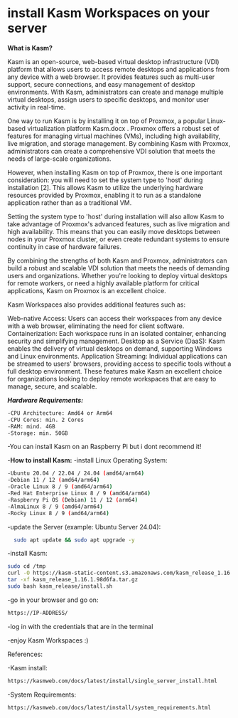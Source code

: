 # install Kasm Workspaces on your server
**What is Kasm?**

Kasm is an open-source, web-based virtual desktop infrastructure (VDI) platform that allows users to access remote desktops and applications from any device with a web browser. It provides features such as multi-user support, secure connections, and easy management of desktop environments. With Kasm, administrators can create and manage multiple virtual desktops, assign users to specific desktops, and monitor user activity in real-time.

One way to run Kasm is by installing it on top of Proxmox, a popular Linux-based virtualization platform 
Kasm.docx
. Proxmox offers a robust set of features for managing virtual machines (VMs), including high availability, live migration, and storage management. By combining Kasm with Proxmox, administrators can create a comprehensive VDI solution that meets the needs of large-scale organizations.

However, when installing Kasm on top of Proxmox, there is one important consideration: you will need to set the system type to 'host' during installation [2]. This allows Kasm to utilize the underlying hardware resources provided by Proxmox, enabling it to run as a standalone application rather than as a traditional VM.

Setting the system type to 'host' during installation will also allow Kasm to take advantage of Proxmox's advanced features, such as live migration and high availability. This means that you can easily move desktops between nodes in your Proxmox cluster, or even create redundant systems to ensure continuity in case of hardware failures.

By combining the strengths of both Kasm and Proxmox, administrators can build a robust and scalable VDI solution that meets the needs of demanding users and organizations. Whether you're looking to deploy virtual desktops for remote workers, or need a highly available platform for critical applications, Kasm on Proxmox is an excellent choice.

Kasm Workspaces also provides additional features such as:

Web-native Access: Users can access their workspaces from any device with a web browser, eliminating the need for client software.
Containerization: Each workspace runs in an isolated container, enhancing security and simplifying management.
Desktop as a Service (DaaS): Kasm enables the delivery of virtual desktops on demand, supporting Windows and Linux environments.
Application Streaming: Individual applications can be streamed to users' browsers, providing access to specific tools without a full desktop environment.
These features make Kasm an excellent choice for organizations looking to deploy remote workspaces that are easy to manage, secure, and scalable.



***Hardware Requirements:***
```bash
-CPU Architecture: Amd64 or Arm64
-CPU Cores: min. 2 Cores
-RAM: mind. 4GB
-Storage: min. 50GB
```

-You can install Kasm on an Raspberry Pi but i dont recommend it!




-**How to install Kasm:**
-install Linux Operating System:
```bash
-Ubuntu 20.04 / 22.04 / 24.04 (amd64/arm64)
-Debian 11 / 12 (amd64/arm64)
-Oracle Linux 8 / 9 (amd64/arm64)
-Red Hat Enterprise Linux 8 / 9 (amd64/arm64)
-Raspberry Pi OS (Debian) 11 / 12 (arm64)
-AlmaLinux 8 / 9 (amd64/arm64)
-Rocky Linux 8 / 9 (amd64/arm64)
```
-update the Server (example: Ubuntu Server 24.04):
```bash
  sudo apt update && sudo apt upgrade -y
```

-install Kasm:

  
```bash
sudo cd /tmp
curl -O https://kasm-static-content.s3.amazonaws.com/kasm_release_1.16.1.98d6fa.tar.gz
tar -xf kasm_release_1.16.1.98d6fa.tar.gz
sudo bash kasm_release/install.sh
```

-go in your browser and go on:

  ```bash
  https://IP-ADDRESS/
```

-log in with the credentials that are in the terminal

-enjoy Kasm Workspaces :)



References:

-Kasm install: 
```bash
https://kasmweb.com/docs/latest/install/single_server_install.html
```


-System Requirements: 
```bash
https://kasmweb.com/docs/latest/install/system_requirements.html
```
